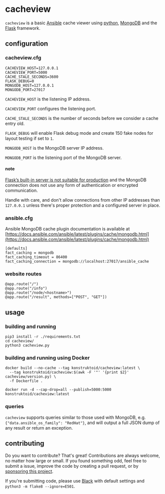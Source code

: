 # cacheview

`cacheview` is a basic [Ansible](https://www.ansible.com/) cache viewer using
[python](https://www.python.org/), [MongoDB](https://www.mongodb.com/)
and the [Flask](https://palletsprojects.com/p/flask/) framework.

## configuration

### cacheview.cfg

```
CACHEVIEW_HOST=127.0.0.1
CACHEVIEW_PORT=5000
CACHE_STALE_SECONDS=3600
FLASK_DEBUG=0
MONGODB_HOST=127.0.0.1
MONGODB_PORT=27017
```

`CACHEVIEW_HOST` is the listening IP address.

`CACHEVIEW_PORT` configures the listening port.

`CACHE_STALE_SECONDS` is the number of seconds before we consider a cache entry old.

`FLASK_DEBUG` will enable Flask debug mode and create 150 fake nodes for layout
  testing if set to `1`.

`MONGODB_HOST` is the MongoDB server IP address.

`MONGODB_PORT` is the listening port of the MongoDB server.

#### note

[Flask’s built-in server is not suitable for production](https://flask.palletsprojects.com/en/1.1.x/deploying/)
and the MongoDB connection does not use any form of authentication or encrypted
communication.

Handle with care, and don't allow connections from other IP
addresses than `127.0.0.1` unless there's proper protection and a configured
server in place.

### ansible.cfg

Ansible MongoDB cache plugin documentation is available at
[https://docs.ansible.com/ansible/latest/plugins/cache/mongodb.html](https://docs.ansible.com/ansible/latest/plugins/cache/mongodb.html)

```
[defaults]
fact_caching = mongodb
fact_caching_timeout = 86400
fact_caching_connection = mongodb://localhost:27017/ansible_cache
```

### website routes

```
@app.route("/")
@app.route("/info")
@app.route("/node/<hostname>")
@app.route("/result", methods=["POST", "GET"])
```

## usage

### building and running

```
pip3 install -r ./requirements.txt
cd cacheview/
python3 cacheview.py
```

### building and running using Docker

```
docker build --no-cache --tag konstruktoid/cacheview:latest \
  --tag konstruktoid/cacheview:$(awk -F '"' '{print $2}' cacheview/version.py) \
  -f Dockerfile .
```

```
docker run -d --cap-drop=all --publish=5000:5000 konstruktoid/cacheview:latest
```

### queries

`cacheview` supports queries similar to those used with MongoDB, e.g.
`{"data.ansible_os_family": "RedHat"}`, and will output a full JSON dump of any
result or return an exception.

## contributing

Do you want to contribute? That's great! Contributions are always welcome,
no matter how large or small. If you found something odd, feel free to submit a
issue, improve the code by creating a pull request, or by
[sponsoring this project](https://github.com/sponsors/konstruktoid).

If you're submitting code, please use [Black](https://github.com/psf/black)
with default settings and `python3 -m flake8 --ignore=E501`.

